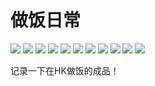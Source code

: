 # 做饭日常

![](img/d26c70b9-cb86-412e-a2d3-48524348e5fa.jpg)
![](img/1072d523-ee39-431a-bf94-add0f053636f.jpg)
![](img/1bb2798b-0689-449f-9828-95486909e17a.jpg)
![](img/34c2e63e-b01c-4ac6-b98e-06ed8f114827.jpg)
![](img/ef38076b-1b44-4b18-bdef-6adc2f62edd9.jpg)
![](img/30e7dbad-0f50-47b2-a0fb-44005964c6ef.jpg)
![](img/d812e251-2d37-47ba-a1d2-57225bfd8d0e.jpg)
![](img/7b6ab765-e3a7-48c7-b89c-e7056be64c50.jpg)
![](img/c809b159-f1b1-4a00-a920-e9b68693613c.jpg)
![](img/0052d84b-e7b8-43e4-9855-525ec4b3b6c1.jpg)
![](img/56d0fcc0-a4d5-47a4-bb58-9e1898811d16.jpg)

记录一下在HK做饭的成品！